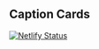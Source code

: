 ## Caption Cards
[![Netlify Status](https://api.netlify.com/api/v1/badges/33fc85f1-3c06-4d9b-8076-34e612d0211d/deploy-status)](https://app.netlify.com/sites/tue-caption-cards/deploys)